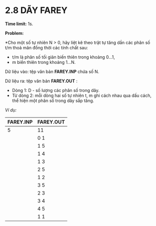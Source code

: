 # 2.8 DÃY FAREY

**Time limit:** 1s.

**Problem:**

*Cho một số tự nhiên N > 0, hãy liệt kê theo trật tự tăng dần các phân số t/m thoả mãn đồng thời các tính chất sau:

- t/m là phân số tối giản biến thiên trong khoảng 0...1,
- m biến thiên trong khoảng 1...N.

Dữ liệu vào: tệp văn bản **FAREY.INP** chứa số N.

Dữ liệu ra: tệp văn bản **FAREY.OUT** :

- Dòng 1: D - số lượng các phân số trong dãy.
- Từ dòng 2: mỗi dòng hai số tự nhiên t, m ghi cách nhau qua dấu cách, thể hiện một phân số trong dãy sắp tăng.

*Ví dụ:*

|FAREY.INP|FAREY.OUT|
|:----|:---|
|5|11|
||0 1
||1 5
||1 4
||1 3
||2 5
||1 2
||3 5
||2 3
||3 4
||4 5
||1 1

#